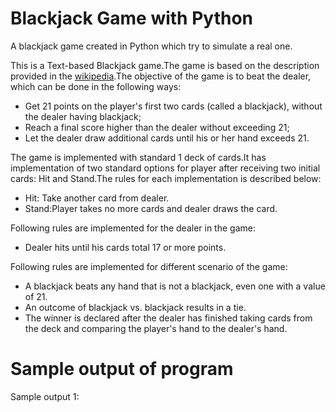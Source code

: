 # Blackjack Game with Python

A blackjack game created in Python which try to simulate a real one.

This is a Text-based Blackjack game.The game is based on the description provided in the [wikipedia](https://en.wikipedia.org/wiki/Blackjack).The objective of the game is to beat the dealer, which can be done in the following ways:

  - Get 21 points on the player's first two cards (called a blackjack), without the dealer having blackjack;
  - Reach a final score higher than the dealer without exceeding 21; 
  - Let the dealer draw additional cards until his or her hand exceeds 21.

The game is implemented with standard 1 deck of cards.It has implementation of two standard options for player after receiving two initial cards: Hit and Stand.The rules for each implementation is described below:
  - Hit: Take another card from dealer.
  - Stand:Player takes no more cards and dealer draws the card.

Following rules are implemented for the dealer in the game:
  - Dealer hits until his cards total 17 or more points.
 
Following rules are implemented for different scenario of the game:
  - A blackjack beats any hand that is not a blackjack, even one with a value of 21.
  - An outcome of blackjack vs. blackjack results in a tie.
  - The winner is declared after the dealer has finished taking cards from the deck and comparing the player's hand to the dealer's hand.

# Sample output of program
Sample output 1:
